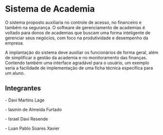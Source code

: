 <h1>Sistema de Academia</h1>
<p>O sistema proposto auxiliaria no controle de acesso, no financeiro e também na segurança. 
    O software de gerenciamento de academias é voltado para donos de academias que buscam uma 
    forma inteligente de gerenciar seus negócios, com foco na produtividade e desempenho da empresa.</p>
<p>A implantação do sistema deve auxiliar os funcionários de forma geral, além de simplificar a 
    gestão da academia e no monitoramento das finanças. Contendo também uma interface agradável para 
    o usuário, um exemplo seria a facilidade de implementação de uma ficha técnica específica para um aluno.</p>

<h2>Integrantes</h2>
<p>- Davi Martins Lage</p>
<p>- Iasmin de Almeida Furtado</p>
<p>- Israel Davi Resende</p>
<p>- Luan Pablo Soares Xavier</p>
